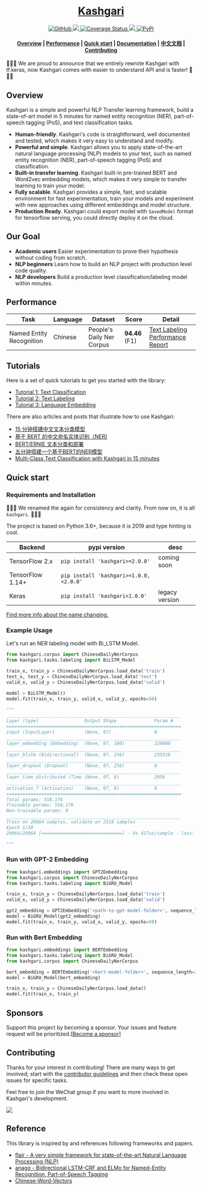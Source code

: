 <h1 align="center">
    <a href='https://en.wikipedia.org/wiki/Mahmud_al-Kashgari'>Kashgari</a>
</h1>

<p align="center">
    <a href="https://github.com/BrikerMan/kashgari/blob/master/LICENSE">
        <img alt="GitHub" src="https://img.shields.io/github/license/BrikerMan/kashgari.svg?color=blue&style=popout">
    </a>
    <a href="https://travis-ci.com/BrikerMan/Kashgari">
        <img src="https://travis-ci.com/BrikerMan/Kashgari.svg?branch=master"/>
    </a>
    <a href='https://coveralls.io/github/BrikerMan/Kashgari?branch=master'>
        <img src='https://coveralls.io/repos/github/BrikerMan/Kashgari/badge.svg?branch=master' alt='Coverage Status'/>
    </a>
     <a href="https://pepy.tech/project/kashgari-tf">
        <img src="https://pepy.tech/badge/kashgari-tf"/>
    </a>
    <a href="https://pypi.org/project/kashgari-tf/">
        <img alt="PyPI" src="https://img.shields.io/pypi/v/kashgari-tf.svg">
    </a>
</p>

<h4 align="center">
    <a href="#overview">Overview</a> |
    <a href="#performance">Performance</a> |
    <a href="#quick-start">Quick start</a> |
    <a href="https://kashgari.bmio.net/">Documentation</a> |
    <a href="https://kashgari-zh.bmio.net/">中文文档</a> |
    <a href="https://kashgari.bmio.net/about/contributing/">Contributing</a>
</h4>

🎉🎉🎉 We are proud to announce that we entirely rewrote Kashgari with tf.keras, now Kashgari comes with easier to understand API and is faster! 🎉🎉🎉

## Overview

Kashgari is a simple and powerful NLP Transfer learning framework, build a state-of-art model in 5 minutes for named entity recognition (NER), part-of-speech tagging (PoS), and text classification tasks.

- **Human-friendly**. Kashgari's code is straightforward, well documented and tested, which makes it very easy to understand and modify.
- **Powerful and simple**. Kashgari allows you to apply state-of-the-art natural language processing (NLP) models to your text, such as named entity recognition (NER), part-of-speech tagging (PoS) and classification.
- **Built-in transfer learning**. Kashgari built-in pre-trained BERT and Word2vec embedding models, which makes it very simple to transfer learning to train your model.
- **Fully scalable**. Kashgari provides a simple, fast, and scalable environment for fast experimentation, train your models and experiment with new approaches using different embeddings and model structure. 
- **Production Ready**. Kashgari could export model with `SavedModel` format for tensorflow serving, you could directly deploy it on the cloud. 

## Our Goal

- **Academic users** Easier experimentation to prove their hypothesis without coding from scratch.
- **NLP beginners** Learn how to build an NLP project with production level code quality.
- **NLP developers** Build a production level classification/labeling model within minutes.

## Performance

| Task                     | Language | Dataset                   | Score          | Detail                                                                                                             |
| ------------------------ | -------- | ------------------------- | -------------- | ------------------------------------------------------------------------------------------------------------------ |
| Named Entity Recognition | Chinese  | People's Daily Ner Corpus | **94.46** (F1) | [Text Labeling Performance Report](https://kashgari.bmio.net/tutorial/text-labeling/#performance-report) |

## Tutorials

Here is a set of quick tutorials to get you started with the library:

- [Tutorial 1: Text Classification](https://kashgari.bmio.net/tutorial/text-classification/)
- [Tutorial 2: Text Labeling](https://kashgari.bmio.net/tutorial/text-labeling/)
- [Tutorial 3: Language Embedding](https://kashgari.bmio.net/embeddings/)

There are also articles and posts that illustrate how to use Kashgari:

- [15 分钟搭建中文文本分类模型](https://eliyar.biz/nlp_chinese_text_classification_in_15mins/)
- [基于 BERT 的中文命名实体识别（NER)](https://eliyar.biz/nlp_chinese_bert_ner/)
- [BERT/ERNIE 文本分类和部署](https://eliyar.biz/nlp_train_and_deploy_bert_text_classification/)
- [五分钟搭建一个基于BERT的NER模型](https://www.jianshu.com/p/1d6689851622)
- [Multi-Class Text Classification with Kashgari in 15 minutes](https://medium.com/@BrikerMan/multi-class-text-classification-with-kashgari-in-15mins-c3e744ce971d)

## Quick start

### Requirements and Installation

🎉🎉🎉 We renamed the again for consistency and clarity. From now on, it is all `kashgari`. 🎉🎉🎉

The project is based on Python 3.6+, because it is 2019 and type hinting is cool.

| Backend          | pypi version                           | desc           |
| ---------------- | -------------------------------------- | -------------- |
| TensorFlow 2.x   | `pip install 'kashgari>=2.0.0'`        | coming soon    |
| TensorFlow 1.14+ | `pip install 'kashgari>=1.0.0,<2.0.0'` |                |
| Keras            | `pip install 'kashgari<1.0.0'`         | legacy version |

[Find more info about the name changing.](https://github.com/BrikerMan/Kashgari/releases/tag/v1.0.0)

### Example Usage

Let's run an NER labeling model with Bi_LSTM Model.

```python
from kashgari.corpus import ChineseDailyNerCorpus
from kashgari.tasks.labeling import BiLSTM_Model

train_x, train_y = ChineseDailyNerCorpus.load_data('train')
test_x, test_y = ChineseDailyNerCorpus.load_data('test')
valid_x, valid_y = ChineseDailyNerCorpus.load_data('valid')

model = BiLSTM_Model()
model.fit(train_x, train_y, valid_x, valid_y, epochs=50)

"""
_________________________________________________________________
Layer (type)                 Output Shape              Param #
=================================================================
input (InputLayer)           (None, 97)                0
_________________________________________________________________
layer_embedding (Embedding)  (None, 97, 100)           320600
_________________________________________________________________
layer_blstm (Bidirectional)  (None, 97, 256)           235520
_________________________________________________________________
layer_dropout (Dropout)      (None, 97, 256)           0
_________________________________________________________________
layer_time_distributed (Time (None, 97, 8)             2056
_________________________________________________________________
activation_7 (Activation)    (None, 97, 8)             0
=================================================================
Total params: 558,176
Trainable params: 558,176
Non-trainable params: 0
_________________________________________________________________
Train on 20864 samples, validate on 2318 samples
Epoch 1/50
20864/20864 [==============================] - 9s 417us/sample - loss: 0.2508 - acc: 0.9333 - val_loss: 0.1240 - val_acc: 0.9607

"""
```

### Run with GPT-2 Embedding

```python
from kashgari.embeddings import GPT2Embedding
from kashgari.corpus import ChineseDailyNerCorpus
from kashgari.tasks.labeling import BiGRU_Model

train_x, train_y = ChineseDailyNerCorpus.load_data('train')
valid_x, valid_y = ChineseDailyNerCorpus.load_data('valid')

gpt2_embedding = GPT2Embedding('<path-to-gpt-model-folder>', sequence_length=30)
model = BiGRU_Model(gpt2_embedding)
model.fit(train_x, train_y, valid_x, valid_y, epochs=50)
```

### Run with Bert Embedding

```python
from kashgari.embeddings import BERTEmbedding
from kashgari.tasks.labeling import BiGRU_Model
from kashgari.corpus import ChineseDailyNerCorpus

bert_embedding = BERTEmbedding('<bert-model-folder>', sequence_length=30)
model = BiGRU_Model(bert_embedding)

train_x, train_y = ChineseDailyNerCorpus.load_data()
model.fit(train_x, train_y)
```

## Sponsors

Support this project by becoming a sponsor. Your issues and feature request will be prioritized.[[Become a sponsor](https://www.patreon.com/join/brikerman?)]

## Contributing

Thanks for your interest in contributing! There are many ways to get involved; start with the [contributor guidelines](https://kashgari.bmio.net/about/contributing/) and then check these open issues for specific tasks.

Feel free to join the WeChat group if you want to more involved in Kashgari's development.

![](http://s3.bmio.net/kashgari-qr-code.jpeg)

## Reference

This library is inspired by and references following frameworks and papers.

- [flair - A very simple framework for state-of-the-art Natural Language Processing (NLP)](https://github.com/zalandoresearch/flair)
- [anago - Bidirectional LSTM-CRF and ELMo for Named-Entity Recognition, Part-of-Speech Tagging](https://github.com/Hironsan/anago)
- [Chinese-Word-Vectors](https://github.com/Embedding/Chinese-Word-Vectors)
